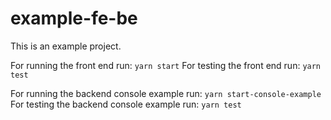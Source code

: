 # example-fe-be

This is an example project.

For running the front end run: `yarn start`
For testing the front end run: `yarn test`

For running the backend console example run: `yarn start-console-example`
For testing the backend console example run: `yarn test`

